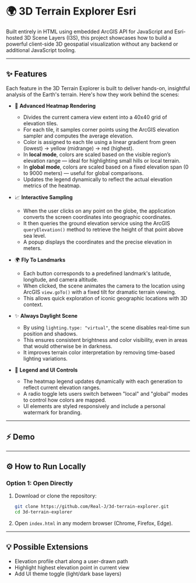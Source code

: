 # 🌍 3D Terrain Explorer Esri

Built entirely in HTML using embedded ArcGIS API for JavaScript and Esri-hosted 3D Scene Layers (I3S), this project showcases how to build a powerful client-side 3D geospatial visualization without any backend or additional JavaScript tooling.

---

## ✨ Features

Each feature in the 3D Terrain Explorer is built to deliver hands-on, insightful analysis of the Earth's terrain. Here's how they work behind the scenes:

- 🌈 **Advanced Heatmap Rendering**
  - Divides the current camera view extent into a 40x40 grid of elevation tiles.
  - For each tile, it samples corner points using the ArcGIS elevation sampler and computes the average elevation.
  - Color is assigned to each tile using a linear gradient from green (lowest) → yellow (midrange) → red (highest).
  - In **local mode**, colors are scaled based on the visible region’s elevation range — ideal for highlighting small hills or local terrain.
  - In **global mode**, colors are scaled based on a fixed elevation span (0 to 9000 meters) — useful for global comparisons.
  - Updates the legend dynamically to reflect the actual elevation metrics of the heatmap.

- 📈 **Interactive Sampling**
  - When the user clicks on any point on the globe, the application converts the screen coordinates into geographic coordinates.
  - It then queries the ground elevation service using the ArcGIS `queryElevation()` method to retrieve the height of that point above sea level.
  - A popup displays the coordinates and the precise elevation in meters.

- 🌍 **Fly To Landmarks**
  - Each button corresponds to a predefined landmark's latitude, longitude, and camera altitude.
  - When clicked, the scene animates the camera to the location using ArcGIS `view.goTo()` with a fixed tilt for dramatic terrain viewing.
  - This allows quick exploration of iconic geographic locations with 3D context.

- ✨ **Always Daylight Scene**
  - By using `lighting.type: "virtual"`, the scene disables real-time sun position and shadows.
  - This ensures consistent brightness and color visibility, even in areas that would otherwise be in darkness.
  - It improves terrain color interpretation by removing time-based lighting variations.

- 🔹 **Legend and UI Controls**
  - The heatmap legend updates dynamically with each generation to reflect current elevation ranges.
  - A radio toggle lets users switch between "local" and "global" modes to control how colors are mapped.
  - UI elements are styled responsively and include a personal watermark for branding.

---

## ⚡ Demo



---

## ⚙️ How to Run Locally

### Option 1: Open Directly
1. Download or clone the repository:
   ```bash
   git clone https://github.com/Real-J/3d-terrain-explorer.git
   cd 3d-terrain-explorer
   ```
2. Open `index.html` in any modern browser (Chrome, Firefox, Edge).

---

## 💡 Possible Extensions
- Elevation profile chart along a user-drawn path
- Highlight highest elevation point in current view
- Add UI theme toggle (light/dark base layers)



